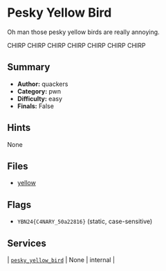 # Pesky Yellow Bird
Oh man those pesky yellow birds are really annoying.

CHIRP CHIRP CHIRP CHIRP CHIRP CHIRP CHIRP

## Summary
- **Author:** quackers
- **Category:** pwn
- **Difficulty:** easy
- **Finals:** False

## Hints
None

## Files
- [yellow](<dist/yellow>)

## Flags
- `YBN24{C4NARY_50a22816}` (static, case-sensitive)

## Services
| [`pesky_yellow_bird`](<service/pesky_yellow_bird>) | None | internal |
